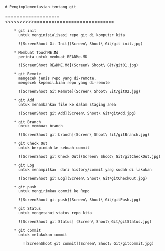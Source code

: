 

    # Pengimplementasian tentang git
===================<<<<<>>>>>============================

        * git init 			
          untuk menginisialisasi repo git di komputer kita 

          ![ScreenShoot Git Init](Screen\ Shoot\ Git/git init.jpg)

        * Membuat TouchME.Md
          perinta untuk membuat READMe.MD

          ![ScreenShoot README.Md](Screen\ Shoot\ Git/git01.jpg)

        * git Remote
          mengecek jenis repo yang di-remote,
          mengecek kepemilikian repo yang di-remote

          ![ScreenShoot Git Remote](Screen\ Shoot\ Git/git02.jpg)

        * git Add
          untuk menambahkan file ke dalam staging area 

          ![ScreenShoot git Add](Screen\ Shoot\ Git/gitAdd.jpg)

        * git Branch
          untuk membuat branch 

          ![ScreenShoot git branch](Screen\ Shoot\ Git/gitBranch.jpg)  

        * git Check Out
          untuk berpindah ke sebuah commit

          ![ScreenShoot git Check Out](Screen\ Shoot\ Git/gitCheckOut.jpg)

        * git Log
          untuk menampilkan  dari history/commit yang sudah di lakukan

          ![ScreenShoot git Log](Screen\ Shoot\ Git/gitCheckOut.jpg)

        * git push
          untuk mengirimkan commit ke Repo

          ![ScreenShoot git push](Screen\ Shoot\ Git/gitPush.jpg)

        * git Status
          untuk mengetahui status repo kita

          ![ScreenShoot git Status] (Screen\ Shoot\ Git/gitStatus.jpg)

        * git commit
          untuk melakukan commit 

            ![ScreenShoot git commit](Screen\ Shoot\ Git/gitcommit.jpg)

